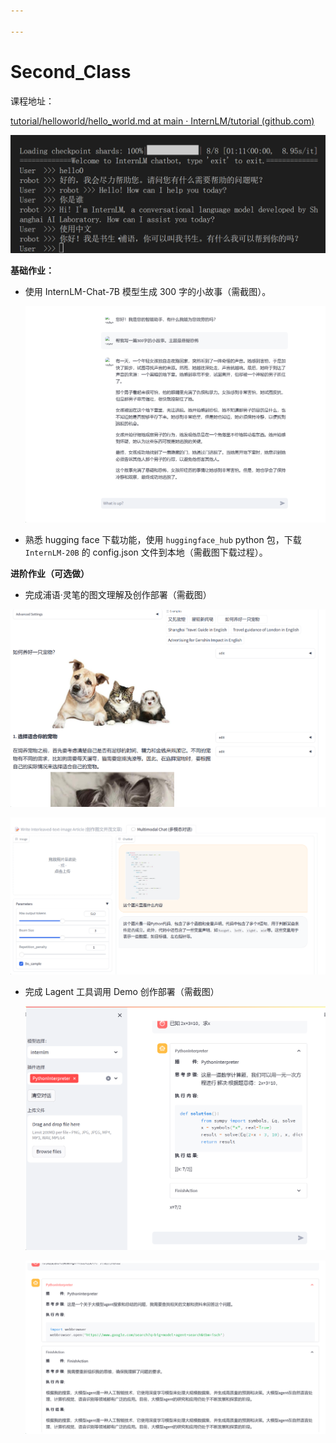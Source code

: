```yaml
---

---
```


# Second_Class

课程地址：

[tutorial/helloworld/hello_world.md at main · InternLM/tutorial (github.com)](https://github.com/InternLM/tutorial/blob/main/helloworld/hello_world.md)



![image-20240109162558758](img/img_2/image-20240109162558758.png)

**基础作业：**

- 使用 InternLM-Chat-7B 模型生成 300 字的小故事（需截图）。

  ![image-20240109172849299](img/img_2/image-20240109172849299.png)

- 熟悉 hugging face 下载功能，使用 `huggingface_hub` python 包，下载 `InternLM-20B` 的 config.json 文件到本地（需截图下载过程）。

  

**进阶作业（可选做）**

- 完成浦语·灵笔的图文理解及创作部署（需截图）

![image-20240110165433011](img/img_2/image-20240110165433011.png)

![image-20240110165204229](img/img_2/image-20240110165204229.png)

- 完成 Lagent 工具调用 Demo 创作部署（需截图）

  ![image-20240110155427832](img/img_2/image-20240110155427832.png)

  ![image-20240110155820244](img/img_2/image-20240110155820244.png)
